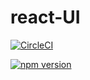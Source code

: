 # react-UI

[![CircleCI](https://circleci.com/gh/kaixuan1992/react-UI.svg?style=svg)](https://circleci.com/gh/kaixuan1992/react-UI)

[![npm version](https://badge.fury.io/js/rlucky.svg)](https://badge.fury.io/js/rlucky)

